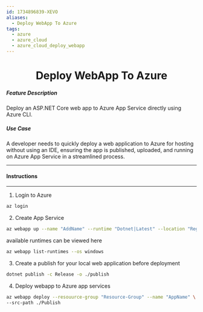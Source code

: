 ```yaml
---
id: 1734896839-XEVO
aliases:
  - Deploy WebApp To Azure
tags:
  - azure
  - azure_cloud
  - azure_cloud_deploy_webapp
---
```



<center>
<h1>Deploy WebApp To Azure </h1>
</center>


##### __Feature Description__
Deploy an ASP.NET Core web app to Azure App Service directly using Azure CLI.


##### Use Case
  A developer needs to quickly deploy a web application to Azure for hosting
  without using an IDE, ensuring the app is published, uploaded, and running on
  Azure App Service in a streamlined process.


---
#### Instructions
---
 1) Login to Azure
 ```bash
az login
```

2) Create App Service
```bash
az webapp up --name "AddName" --runtime "Dotnet|Latest" --location "Region"
```
available runtimes can be viewed here
```bash
az webapp list-runtimes --os windows
```


3) Create a publish for your local web application before deployment 
```bash
dotnet publish -c Release -o ./publish
```

4) Deploy webapp to Azure app services
```bash
az webapp deploy --resouurce-group "Resource-Group" --name "AppName" \
--src-path ./Publish
```
